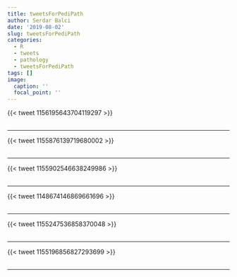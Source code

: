 ```yaml
---
title: tweetsForPediPath
author: Serdar Balci
date: '2019-08-02'
slug: tweetsForPediPath
categories:
  - R
  - tweets
  - pathology
  - tweetsForPediPath
tags: []
image:
  caption: ''
  focal_point: ''
---
```



{{< tweet 1156195643704119297 >}}
<br>
<br>
<hr>
{{< tweet 1155876139719680002 >}}
<br>
<br>
<hr>
{{< tweet 1155902546638249986 >}}
<br>
<br>
<hr>
{{< tweet 1148674146869661696 >}}
<br>
<br>
<hr>
{{< tweet 1155247536858370048 >}}
<br>
<br>
<hr>
{{< tweet 1155196856827293699 >}}
<br>
<br>
<hr>
